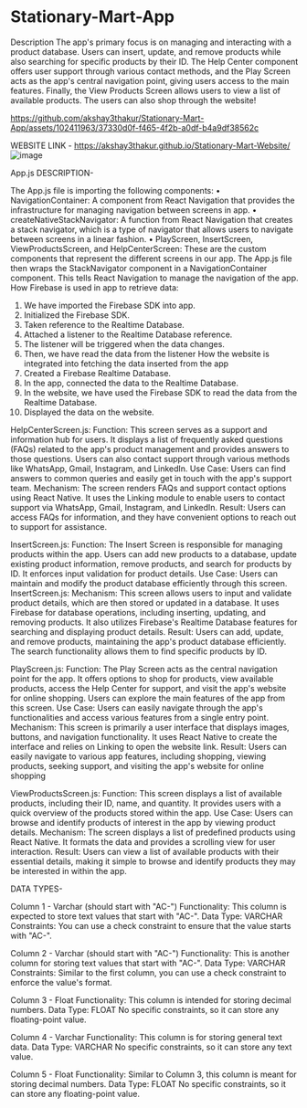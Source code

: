 # Stationary-Mart-App
Description
The app's primary focus is on managing and interacting with a product database. Users can insert, update, and remove products while also searching for specific products by their ID. The Help Center component offers user support through various contact methods, and the Play Screen acts as the app's central navigation point, giving users access to the main features. Finally, the View Products Screen allows users to view a list of available products. The users can also shop through the website!


https://github.com/akshay3thakur/Stationary-Mart-App/assets/102411963/37330d0f-f465-4f2b-a0df-b4a9df38562c

WEBSITE LINK - https://akshay3thakur.github.io/Stationary-Mart-Website/
![image](https://github.com/akshay3thakur/Stationary-Mart-App/assets/102411963/237be228-d7bd-45ac-a507-cab9ec5e2804)

App.js DESCRIPTION-

The App.js file is importing the following components:
•	NavigationContainer: A component from React Navigation that provides the infrastructure for managing navigation between screens in app.
•	createNativeStackNavigator: A function from React Navigation that creates a stack navigator, which is a type of navigator that allows users to navigate between screens in a linear fashion.
•	PlayScreen, InsertScreen, ViewProductsScreen, and HelpCenterScreen: These are the custom components that represent the different screens in our app.
The App.js file then wraps the StackNavigator component in a NavigationContainer component. This tells React Navigation to manage the navigation of the app.
How Firebase is used in app to retrieve data:
1.	We have imported the Firebase SDK into app.
2.	Initialized the Firebase SDK.
3.	Taken reference to the Realtime Database.
4.	Attached a listener to the Realtime Database reference.
5.	The listener will be triggered when the data changes.
6.	Then, we have read the data from the listener
How the website is integrated into fetching the data inserted from the app
1.	Created a Firebase Realtime Database.
2.	In the app, connected the data to the Realtime Database.
3.	In the website, we have used the Firebase SDK to read the data from the Realtime Database.
4.	Displayed the data on the website.

HelpCenterScreen.js:
Function: This screen serves as a support and information hub for users. It displays a list of frequently asked questions (FAQs) related to the app's product management and provides answers to those questions. Users can also contact support through various methods like WhatsApp, Gmail, Instagram, and LinkedIn.
Use Case: Users can find answers to common queries and easily get in touch with the app's support team. 
Mechanism: The screen renders FAQs and support contact options using React Native. It uses the Linking module to enable users to contact support via WhatsApp, Gmail, Instagram, and LinkedIn.
Result: Users can access FAQs for information, and they have convenient options to reach out to support for assistance.

InsertScreen.js:
Function: The Insert Screen is responsible for managing products within the app. Users can add new products to a database, update existing product information, remove products, and search for products by ID. It enforces input validation for product details.
Use Case: Users can maintain and modify the product database efficiently through this screen. InsertScreen.js:
Mechanism: This screen allows users to input and validate product details, which are then stored or updated in a database. It uses Firebase for database operations, including inserting, updating, and removing products. It also utilizes Firebase's Realtime Database features for searching and displaying product details. 
Result: Users can add, update, and remove products, maintaining the app's product database efficiently. The search functionality allows them to find specific products by ID.


PlayScreen.js:
Function: The Play Screen acts as the central navigation point for the app. It offers options to shop for products, view available products, access the Help Center for support, and visit the app's website for online shopping. Users can explore the main features of the app from this screen.
Use Case: Users can easily navigate through the app's functionalities and access various features from a single entry point. 
Mechanism: This screen is primarily a user interface that displays images, buttons, and navigation functionality. It uses React Native to create the interface and relies on Linking to open the website link.
Result: Users can easily navigate to various app features, including shopping, viewing products, seeking support, and visiting the app's website for online shopping

ViewProductsScreen.js:
Function: This screen displays a list of available products, including their ID, name, and quantity. It provides users with a quick overview of the products stored within the app.
Use Case: Users can browse and identify products of interest in the app by viewing product details.
Mechanism: The screen displays a list of predefined products using React Native. It formats the data and provides a scrolling view for user interaction.
Result: Users can view a list of available products with their essential details, making it simple to browse and identify products they may be interested in within the app.

DATA TYPES-

Column 1 - Varchar (should start with "AC-")
Functionality: This column is expected to store text values that start with "AC-".
Data Type: VARCHAR
Constraints: You can use a check constraint to ensure that the value starts with "AC-".

Column 2 - Varchar (should start with "AC-")
Functionality: This is another column for storing text values that start with "AC-".
Data Type: VARCHAR
Constraints: Similar to the first column, you can use a check constraint to enforce the value's format.

Column 3 - Float
Functionality: This column is intended for storing decimal numbers.
Data Type: FLOAT
No specific constraints, so it can store any floating-point value.

Column 4 - Varchar
Functionality: This column is for storing general text data.
Data Type: VARCHAR
No specific constraints, so it can store any text value.

Column 5 - Float
Functionality: Similar to Column 3, this column is meant for storing decimal numbers.
Data Type: FLOAT
No specific constraints, so it can store any floating-point value.
